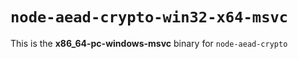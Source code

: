 # `node-aead-crypto-win32-x64-msvc`

This is the **x86_64-pc-windows-msvc** binary for `node-aead-crypto`
